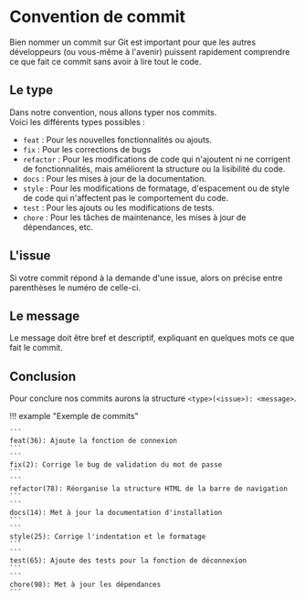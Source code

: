 # Convention de commit

Bien nommer un commit sur Git est important pour que les autres développeurs (ou vous-même à l'avenir) puissent rapidement comprendre ce que fait ce commit sans avoir à lire tout le code. 

## Le type

Dans notre convention, nous allons typer nos commits.   
Voici les différents types possibles :

* `feat` : Pour les nouvelles fonctionnalités ou ajouts.
* `fix` : Pour les corrections de bugs
* `refactor` :  Pour les modifications de code qui n'ajoutent ni ne corrigent de fonctionnalités, mais améliorent la structure ou la lisibilité du code.
* `docs` : Pour les mises à jour de la documentation.
* `style` : Pour les modifications de formatage, d'espacement ou de style de code qui n'affectent pas le comportement du code.
* `test` :  Pour les ajouts ou les modifications de tests.
* `chore` : Pour les tâches de maintenance, les mises à jour de dépendances, etc.

## L'issue

Si votre commit répond à la demande d'une issue, alors on précise entre parenthèses le numéro de celle-ci.  

## Le message 

Le message doit être bref et descriptif, expliquant en quelques mots ce que fait le commit.

## Conclusion

Pour conclure nos commits aurons la structure `<type>(<issue>): <message>`.

!!! example "Exemple de commits"

    ```
    feat(36): Ajoute la fonction de connexion
    ```  
    ```
    fix(2): Corrige le bug de validation du mot de passe
    ```
    ```
    refactor(78): Réorganise la structure HTML de la barre de navigation
    ``` 
    ```
    docs(14): Met à jour la documentation d'installation
    ```
    ```
    style(25): Corrige l'indentation et le formatage
    ```
    ```
    test(65): Ajoute des tests pour la fonction de déconnexion
    ```  
    ```
    chore(98): Met à jour les dépendances
    ```